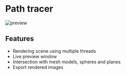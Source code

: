 # Path tracer

![preview](https://cldup.com/dZLX9rG4Ou.png)

## Features

- Rendering scene using multiple threads
- Live preview window
- Intersection with mesh models, spheres and planes
- Export rendered images
